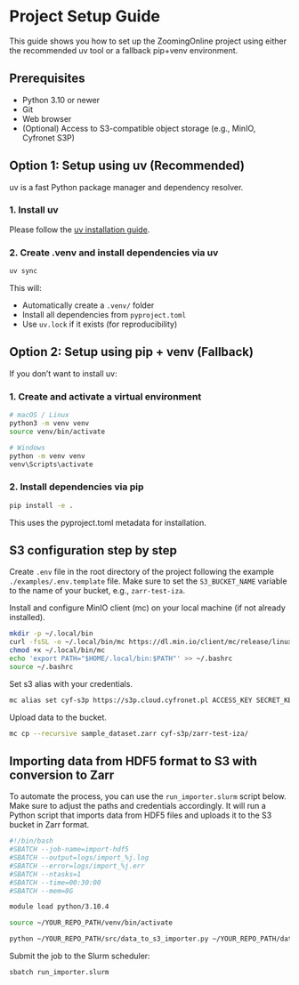 # Project Setup Guide

This guide shows you how to set up the ZoomingOnline project using either the recommended uv tool or a fallback pip+venv
environment.

## Prerequisites

- Python 3.10 or newer
- Git
- Web browser
- (Optional) Access to S3-compatible object storage (e.g., MinIO, Cyfronet S3P)

## Option 1: Setup using uv (Recommended)

uv is a fast Python package manager and dependency resolver.

### 1. Install uv

Please follow the [uv installation guide](https://docs.astral.sh/uv/getting-started/installation/).

### 2. Create .venv and install dependencies via uv

```bash
uv sync
```

This will:

- Automatically create a `.venv/` folder
- Install all dependencies from `pyproject.toml`
- Use `uv.lock` if it exists (for reproducibility)

## Option 2: Setup using pip + venv (Fallback)

If you don’t want to install uv:

### 1. Create and activate a virtual environment

```bash
# macOS / Linux
python3 -m venv venv
source venv/bin/activate

# Windows
python -m venv venv
venv\Scripts\activate
```

### 2. Install dependencies via pip

```bash
pip install -e .
```

This uses the pyproject.toml metadata for installation.

## S3 configuration step by step

Create `.env` file in the root directory of the project following the example `./examples/.env.template` file. Make sure to set
the `S3_BUCKET_NAME` variable to the name of your bucket, e.g., `zarr-test-iza`.

Install and configure MinIO client (mc) on your local machine (if not already installed).

```bash
mkdir -p ~/.local/bin
curl -fsSL -o ~/.local/bin/mc https://dl.min.io/client/mc/release/linux-amd64/mc
chmod +x ~/.local/bin/mc
echo 'export PATH="$HOME/.local/bin:$PATH"' >> ~/.bashrc
source ~/.bashrc
```

Set s3 alias with your credentials.

```bash
mc alias set cyf-s3p https://s3p.cloud.cyfronet.pl ACCESS_KEY SECRET_KEY
```

Upload data to the bucket.

```bash
mc cp --recursive sample_dataset.zarr cyf-s3p/zarr-test-iza/
```

## Importing data from HDF5 format to S3 with conversion to Zarr

To automate the process, you can use the `run_importer.slurm` script below. Make sure to adjust the paths and
credentials accordingly.
It will run a Python script that imports data from HDF5 files and uploads it to the S3 bucket in Zarr format.

```bash
#!/bin/bash
#SBATCH --job-name=import-hdf5
#SBATCH --output=logs/import_%j.log
#SBATCH --error=logs/import_%j.err
#SBATCH --ntasks=1
#SBATCH --time=00:30:00
#SBATCH --mem=8G

module load python/3.10.4

source ~/YOUR_REPO_PATH/venv/bin/activate

python ~/YOUR_REPO_PATH/src/data_to_s3_importer.py ~/YOUR_REPO_PATH/data/

```

Submit the job to the Slurm scheduler:

```bash
sbatch run_importer.slurm
```

